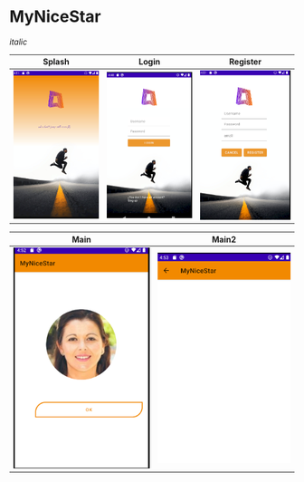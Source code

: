 # MyNiceStar
_italic_

Splash                    | Login|Register
--------------------------|-------------|------------
![](doc/img/Splash.PNG)|![](doc/img/Login.PNG)|![](doc/img/Register.PNG)

Main|Main2
--------|------------
![](doc/img/Main.PNG)|![](doc/img/Main2.PNG)





